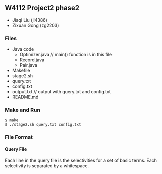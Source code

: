 ## W4112 Project2 phase2
- Jiaqi Liu (jl4386)
- Zixuan Gong (zg2203)

### Files
- Java code
    + Optimizer.java // main() function is in this file
    + Record.java
    + Pair.java
- Makefile
- stage2.sh
- query.txt
- config.txt
- output.txt // output with query.txt and config.txt
- README.md

### Make and Run
`$ make`  
`$ ./stage2.sh query.txt config.txt`

### File Format
#### Query File
Each line in the query file is the selectivities for a set of basic terms. Each selectivity is separated by a whitespace.

